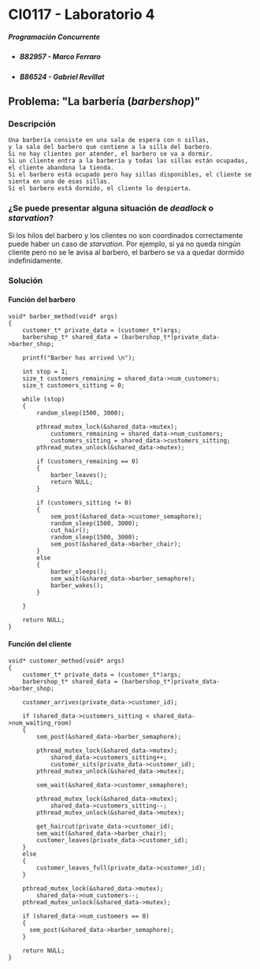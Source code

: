 # CI0117 - Laboratorio 4

##### Programación Concurrente

* ##### B82957 - Marco Ferraro
* ##### B86524 - Gabriel Revillat

## Problema: "La barbería (*barbershop*)"

### Descripción

    Una barbería consiste en una sala de espera con n sillas, 
    y la sala del barbero que contiene a la silla del barbero.
    Si no hay clientes por atender, el barbero se va a dormir.
    Si un cliente entra a la barbería y todas las sillas están ocupadas, el cliente abandona la tienda.
    Si el barbero está ocupado pero hay sillas disponibles, el cliente se sienta en una de esas sillas.
    Si el barbero está dormido, el cliente lo despierta.

### ¿Se puede presentar alguna situación de *deadlock* o *starvation*?

Si los hilos del barbero y los clientes no son coordinados correctamente puede haber un caso de *starvation*. Por ejemplo, si ya no queda ningún cliente pero no se le avisa al barbero, el barbero se va a quedar dormido indefinidamente. 

### Solución

#### Función del barbero

    void* barber_method(void* args)
    {
        customer_t* private_data = (customer_t*)args;
        barbershop_t* shared_data = (barbershop_t*)private_data->barber_shop;

        printf("Barber has arrived \n");

        int stop = 1;
        size_t customers_remaining = shared_data->num_customers;
        size_t customers_sitting = 0;

        while (stop)
        {
            random_sleep(1500, 3000);

            pthread_mutex_lock(&shared_data->mutex);
                customers_remaining = shared_data->num_customers;
                customers_sitting = shared_data->customers_sitting;
            pthread_mutex_unlock(&shared_data->mutex);

            if (customers_remaining == 0)
            {
                barber_leaves();
                return NULL;
            }

            if (customers_sitting != 0)
            {
                sem_post(&shared_data->customer_semaphore);
                random_sleep(1500, 3000);
                cut_hair();
                random_sleep(1500, 3000);
                sem_post(&shared_data->barber_chair);
            }
            else
            {
                barber_sleeps();
                sem_wait(&shared_data->barber_semaphore);
                barber_wakes();
            }

        }

        return NULL;   
    }
    
#### Función del cliente

    void* customer_method(void* args)
    {
        customer_t* private_data = (customer_t*)args;
        barbershop_t* shared_data = (barbershop_t*)private_data->barber_shop;

        customer_arrives(private_data->customer_id);

        if (shared_data->customers_sitting < shared_data->num_waiting_room)
        {
            sem_post(&shared_data->barber_semaphore);

            pthread_mutex_lock(&shared_data->mutex);
                shared_data->customers_sitting++;    
                customer_sits(private_data->customer_id);
            pthread_mutex_unlock(&shared_data->mutex);

            sem_wait(&shared_data->customer_semaphore);

            pthread_mutex_lock(&shared_data->mutex);
                shared_data->customers_sitting--;   
            pthread_mutex_unlock(&shared_data->mutex);        

            get_haircut(private_data->customer_id); 
            sem_wait(&shared_data->barber_chair);
            customer_leaves(private_data->customer_id);
        }
        else
        {
            customer_leaves_full(private_data->customer_id);
        }

        pthread_mutex_lock(&shared_data->mutex);
            shared_data->num_customers--;
        pthread_mutex_unlock(&shared_data->mutex);

        if (shared_data->num_customers == 0)
        {
          sem_post(&shared_data->barber_semaphore);  
        }

        return NULL;
    }